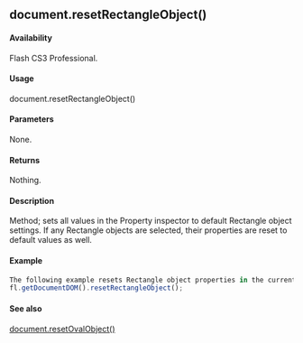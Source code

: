## document.resetRectangleObject()

#### Availability

Flash CS3 Professional.

#### Usage

document.resetRectangleObject()

#### Parameters

None.

#### Returns

Nothing.

#### Description

Method; sets all values in the Property inspector to default Rectangle object settings. If any Rectangle objects are selected, their properties are reset to default values as well.

#### Example

```javascript
The following example resets Rectangle object properties in the current document to default values:
fl.getDocumentDOM().resetRectangleObject();

```
#### See also

[document.resetOvalObject()](#!AdobeDocs/developers-animatesdk-docs/test/Document_object/docum310.md)
